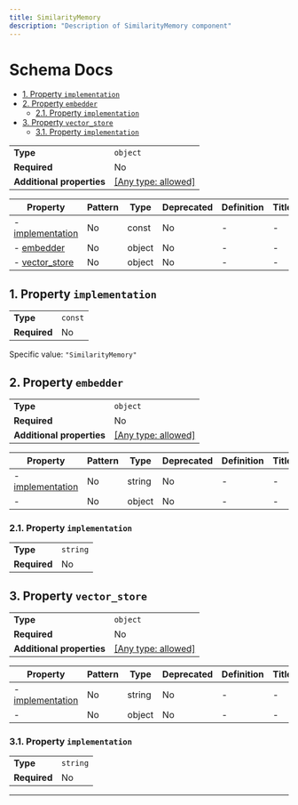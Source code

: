 ```yaml
---
title: SimilarityMemory
description: "Description of SimilarityMemory component"
---
```

# Schema Docs

- [1. Property `implementation`](#implementation)
- [2. Property `embedder`](#embedder)
  - [2.1. Property `implementation`](#embedder_implementation)
- [3. Property `vector_store`](#vector_store)
  - [3.1. Property `implementation`](#vector_store_implementation)

|                           |                                                                           |
| ------------------------- | ------------------------------------------------------------------------- |
| **Type**                  | `object`                                                                  |
| **Required**              | No                                                                        |
| **Additional properties** | [[Any type: allowed]](# "Additional Properties of any type are allowed.") |

| Property                             | Pattern | Type   | Deprecated | Definition | Title/Description |
| ------------------------------------ | ------- | ------ | ---------- | ---------- | ----------------- |
| - [implementation](#implementation ) | No      | const  | No         | -          | -                 |
| - [embedder](#embedder )             | No      | object | No         | -          | -                 |
| - [vector_store](#vector_store )     | No      | object | No         | -          | -                 |

## <a name="implementation"></a>1. Property `implementation`

|              |         |
| ------------ | ------- |
| **Type**     | `const` |
| **Required** | No      |

Specific value: `"SimilarityMemory"`

## <a name="embedder"></a>2. Property `embedder`

|                           |                                                                           |
| ------------------------- | ------------------------------------------------------------------------- |
| **Type**                  | `object`                                                                  |
| **Required**              | No                                                                        |
| **Additional properties** | [[Any type: allowed]](# "Additional Properties of any type are allowed.") |

| Property                                      | Pattern | Type   | Deprecated | Definition | Title/Description |
| --------------------------------------------- | ------- | ------ | ---------- | ---------- | ----------------- |
| - [implementation](#embedder_implementation ) | No      | string | No         | -          | -                 |
| - [](#embedder_additionalProperties )         | No      | object | No         | -          | -                 |

### <a name="embedder_implementation"></a>2.1. Property `implementation`

|              |          |
| ------------ | -------- |
| **Type**     | `string` |
| **Required** | No       |

## <a name="vector_store"></a>3. Property `vector_store`

|                           |                                                                           |
| ------------------------- | ------------------------------------------------------------------------- |
| **Type**                  | `object`                                                                  |
| **Required**              | No                                                                        |
| **Additional properties** | [[Any type: allowed]](# "Additional Properties of any type are allowed.") |

| Property                                          | Pattern | Type   | Deprecated | Definition | Title/Description |
| ------------------------------------------------- | ------- | ------ | ---------- | ---------- | ----------------- |
| - [implementation](#vector_store_implementation ) | No      | string | No         | -          | -                 |
| - [](#vector_store_additionalProperties )         | No      | object | No         | -          | -                 |

### <a name="vector_store_implementation"></a>3.1. Property `implementation`

|              |          |
| ------------ | -------- |
| **Type**     | `string` |
| **Required** | No       |

----------------------------------------------------------------------------------------------------------------------------
